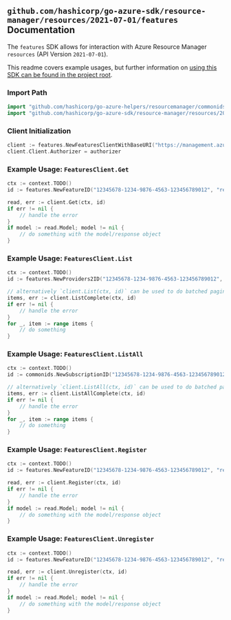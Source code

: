 
## `github.com/hashicorp/go-azure-sdk/resource-manager/resources/2021-07-01/features` Documentation

The `features` SDK allows for interaction with Azure Resource Manager `resources` (API Version `2021-07-01`).

This readme covers example usages, but further information on [using this SDK can be found in the project root](https://github.com/hashicorp/go-azure-sdk/tree/main/docs).

### Import Path

```go
import "github.com/hashicorp/go-azure-helpers/resourcemanager/commonids"
import "github.com/hashicorp/go-azure-sdk/resource-manager/resources/2021-07-01/features"
```


### Client Initialization

```go
client := features.NewFeaturesClientWithBaseURI("https://management.azure.com")
client.Client.Authorizer = authorizer
```


### Example Usage: `FeaturesClient.Get`

```go
ctx := context.TODO()
id := features.NewFeatureID("12345678-1234-9876-4563-123456789012", "resourceProviderNamespace", "featureName")

read, err := client.Get(ctx, id)
if err != nil {
	// handle the error
}
if model := read.Model; model != nil {
	// do something with the model/response object
}
```


### Example Usage: `FeaturesClient.List`

```go
ctx := context.TODO()
id := features.NewProviders2ID("12345678-1234-9876-4563-123456789012", "resourceProviderNamespace")

// alternatively `client.List(ctx, id)` can be used to do batched pagination
items, err := client.ListComplete(ctx, id)
if err != nil {
	// handle the error
}
for _, item := range items {
	// do something
}
```


### Example Usage: `FeaturesClient.ListAll`

```go
ctx := context.TODO()
id := commonids.NewSubscriptionID("12345678-1234-9876-4563-123456789012")

// alternatively `client.ListAll(ctx, id)` can be used to do batched pagination
items, err := client.ListAllComplete(ctx, id)
if err != nil {
	// handle the error
}
for _, item := range items {
	// do something
}
```


### Example Usage: `FeaturesClient.Register`

```go
ctx := context.TODO()
id := features.NewFeatureID("12345678-1234-9876-4563-123456789012", "resourceProviderNamespace", "featureName")

read, err := client.Register(ctx, id)
if err != nil {
	// handle the error
}
if model := read.Model; model != nil {
	// do something with the model/response object
}
```


### Example Usage: `FeaturesClient.Unregister`

```go
ctx := context.TODO()
id := features.NewFeatureID("12345678-1234-9876-4563-123456789012", "resourceProviderNamespace", "featureName")

read, err := client.Unregister(ctx, id)
if err != nil {
	// handle the error
}
if model := read.Model; model != nil {
	// do something with the model/response object
}
```
